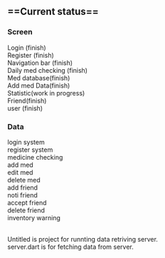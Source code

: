 ## ==Current status==<br/>
### Screen<br/>
Login (finish)<br/>
Register (finish)<br/>
Navigation bar (finish)<br/>
Daily med checking (finish)<br/>
Med database(finish)<br/>
Add med Data(finish)<br/>
Statistic(work in progress)<br/>
Friend(finish)<br/>
user (finish)<br/>


### Data<br/>
login system<br/>
register system<br/>
medicine checking<br/>
add med<br/>
edit med<br/>
delete med<br/>
add friend<br/>
noti friend<br/>
accept friend<br/>
delete friend<br/>
inventory warning<br/>

<br>Untitled is project for runnting data retriving server.
<br> server.dart is for fetching data from server.

